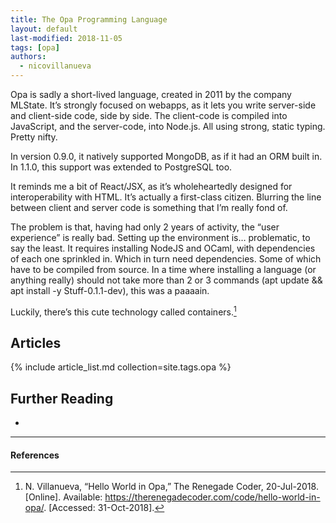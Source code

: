 ```yaml
---
title: The Opa Programming Language
layout: default
last-modified: 2018-11-05
tags: [opa]
authors:
  - nicovillanueva
---
```


Opa is sadly a short-lived language, created in 2011 by the company MLState.
It’s strongly focused on webapps, as it lets you write server-side and client-side
code, side by side. The client-code is compiled into JavaScript, and the server-code,
into Node.js. All using strong, static typing. Pretty nifty.

In version 0.9.0, it natively supported MongoDB, as if it had an ORM built in.
In 1.1.0, this support was extended to PostgreSQL too.

It reminds me a bit of React/JSX, as it’s wholeheartedly designed for interoperability
with HTML. It’s actually a first-class citizen. Blurring the line between client
and server code is something that I’m really fond of.

The problem is that, having had only 2 years of activity, the “user experience”
is really bad. Setting up the environment is… problematic, to say the least. It
requires installing NodeJS and OCaml, with dependencies of each one sprinkled in.
Which in turn need dependencies. Some of which have to be compiled from source.
In a time where installing a language (or anything really) should not take more
than 2 or 3 commands (apt update && apt install -y Stuff-0.1.1-dev), this was a
paaaain.

Luckily, there’s this cute technology called containers.[^1]

## Articles

{% include article_list.md collection=site.tags.opa %}

## Further Reading

-

---

#### References

[^1]: N. Villanueva, “Hello World in Opa,” The Renegade Coder, 20-Jul-2018. [Online]. Available: <https://therenegadecoder.com/code/hello-world-in-opa/>. [Accessed: 31-Oct-2018].

